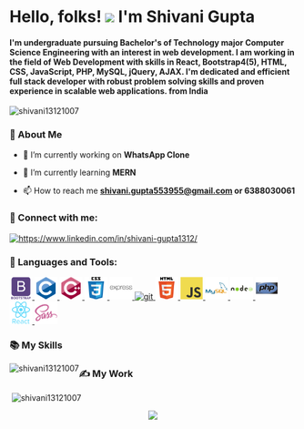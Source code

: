 <!-- <h1 align="center">Hi 👋, I'm Shivani Gupta</h1> -->
# Hello, folks! <img src="https://i.pinimg.com/originals/8a/a4/59/8aa4595fb24b6ed585dddac4622b2445.gif" width="90px"> I'm Shivani Gupta
<h4 align="left">I'm undergraduate pursuing Bachelor's of Technology major Computer Science Engineering with an interest in web development. I am working in the field of Web Development with skills in React, Bootstrap4(5), HTML, CSS, JavaScript, PHP, MySQL, jQuery, AJAX. I'm dedicated and efficient full stack developer with robust problem solving skills and proven experience in scalable web applications. from India</h4>

<p align="left"> <img src="https://komarev.com/ghpvc/?username=shivani13121007&label=Profile%20views&color=0e75b6&style=flat" alt="shivani13121007" /> </p>
<h3 align="left">👩 About Me</h3>


- 🔭 I’m currently working on **WhatsApp Clone**
- 🌱 I’m currently learning **MERN**

- 📫 How to reach me **shivani.gupta553955@gmail.com or 6388030061**

<h3 align="left">🤝 Connect with me:</h3>
<p align="left">
<a href="https://linkedin.com/in/https://www.linkedin.com/in/shivani-gupta1312/" target="blank"><img align="center" src="https://raw.githubusercontent.com/rahuldkjain/github-profile-readme-generator/master/src/images/icons/Social/linked-in-alt.svg" alt="https://www.linkedin.com/in/shivani-gupta1312/" height="30" width="40" /></a>
</p>

<h3 align="left">🔧 Languages and Tools:</h3>
<p align="left"> <a href="https://getbootstrap.com" target="_blank"> <img src="https://raw.githubusercontent.com/devicons/devicon/master/icons/bootstrap/bootstrap-plain-wordmark.svg" alt="bootstrap" width="40" height="40"/> </a> <a href="https://www.cprogramming.com/" target="_blank"> <img src="https://raw.githubusercontent.com/devicons/devicon/master/icons/c/c-original.svg" alt="c" width="40" height="40"/> </a> <a href="https://www.w3schools.com/cpp/" target="_blank"> <img src="https://raw.githubusercontent.com/devicons/devicon/master/icons/cplusplus/cplusplus-original.svg" alt="cplusplus" width="40" height="40"/> </a> <a href="https://www.w3schools.com/css/" target="_blank"> <img src="https://raw.githubusercontent.com/devicons/devicon/master/icons/css3/css3-original-wordmark.svg" alt="css3" width="40" height="40"/> </a> <a href="https://expressjs.com" target="_blank"> <img src="https://raw.githubusercontent.com/devicons/devicon/master/icons/express/express-original-wordmark.svg" alt="express" width="40" height="40"/> </a> <a href="https://git-scm.com/" target="_blank"> <img src="https://www.vectorlogo.zone/logos/git-scm/git-scm-icon.svg" alt="git" width="40" height="40"/> </a> <a href="https://www.w3.org/html/" target="_blank"> <img src="https://raw.githubusercontent.com/devicons/devicon/master/icons/html5/html5-original-wordmark.svg" alt="html5" width="40" height="40"/> </a> <a href="https://developer.mozilla.org/en-US/docs/Web/JavaScript" target="_blank"> <img src="https://raw.githubusercontent.com/devicons/devicon/master/icons/javascript/javascript-original.svg" alt="javascript" width="40" height="40"/> </a> <a href="https://www.mysql.com/" target="_blank"> <img src="https://raw.githubusercontent.com/devicons/devicon/master/icons/mysql/mysql-original-wordmark.svg" alt="mysql" width="40" height="40"/> </a> <a href="https://nodejs.org" target="_blank"> <img src="https://raw.githubusercontent.com/devicons/devicon/master/icons/nodejs/nodejs-original-wordmark.svg" alt="nodejs" width="40" height="40"/> </a> <a href="https://www.php.net" target="_blank"> <img src="https://raw.githubusercontent.com/devicons/devicon/master/icons/php/php-original.svg" alt="php" width="40" height="40"/> </a> <a href="https://reactjs.org/" target="_blank"> <img src="https://raw.githubusercontent.com/devicons/devicon/master/icons/react/react-original-wordmark.svg" alt="react" width="40" height="40"/> </a> <a href="https://sass-lang.com" target="_blank"> <img src="https://raw.githubusercontent.com/devicons/devicon/master/icons/sass/sass-original.svg" alt="sass" width="40" height="40"/> </a> </p>

<h3 align="left">📚 My Skills</h3>
<p><img align="left" src="https://github-readme-stats.vercel.app/api/top-langs?username=shivani13121007&show_icons=true&locale=en&layout=compact&theme=dark" alt="shivani13121007" /></p>

<h3 align="left">✍ My Work</h3>
<p>&nbsp;<img align="center" src="https://github-readme-stats.vercel.app/api?username=shivani13121007&show_icons=true&locale=en&theme=dark" alt="shivani13121007" /></p>

<p align="center">
<img src="https://activity-graph.herokuapp.com/graph?username=Shivani13121007">  
</p>
